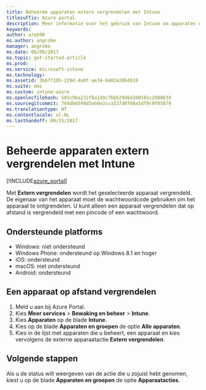 ```yaml
---
title: Beheerde apparaten extern vergrendelen met Intune
titlesuffix: Azure portal
description: Meer informatie over het gebruik van Intune om apparaten die u beheert, op afstand te vergrendelen.
keywords: 
author: arob98
ms.author: angrobe
manager: angrobe
ms.date: 08/09/2017
ms.topic: get-started-article
ms.prod: 
ms.service: microsoft-intune
ms.technology: 
ms.assetid: 3b67f285-229d-4a0f-ae34-0402a20b4518
ms.suite: ems
ms.custom: intune-azure
ms.openlocfilehash: 585c9ba232f8a1d9c7bb529d6d260165c2d0883d
ms.sourcegitcommit: 769db6599d5eb0e2cca537d0f60a5df9c9f05079
ms.translationtype: HT
ms.contentlocale: nl-NL
ms.lasthandoff: 09/15/2017
---
```

# <a name="remotely-lock-managed-devices-with-intune"></a>Beheerde apparaten extern vergrendelen met Intune


[!INCLUDE[azure_portal](./includes/azure_portal.md)]

Met **Extern vergrendelen** wordt het geselecteerde apparaat vergrendeld. De eigenaar van het apparaat moet de wachtwoordcode gebruiken om het apparaat te ontgrendelen. U kunt alleen een apparaat vergrendelen dat op afstand is vergrendeld met een pincode of een wachtwoord.

## <a name="supported-platforms"></a>Ondersteunde platforms

- Windows: niet ondersteund
- Windows Phone: ondersteund op Windows 8.1 en hoger
- iOS: ondersteund
- macOS: niet ondersteund
- Android: ondersteund

## <a name="how-to-remote-lock-a-device"></a>Een apparaat op afstand vergrendelen

1. Meld u aan bij Azure Portal.
2. Kies **Meer services** > **Bewaking en beheer** > **Intune**.
3. Kies **Apparaten** op de blade **Intune**.
4. Kies op de blade **Apparaten en groepen** de optie **Alle apparaten**.
5. Kies in de lijst met apparaten die u beheert, een apparaat en kies vervolgens de externe apparaatactie **Extern vergrendelen**.

## <a name="next-steps"></a>Volgende stappen

Als u de status wilt weergeven van de actie die u zojuist hebt genomen, kiest u op de blade **Apparaten en groepen** de optie **Apparaatacties**.
